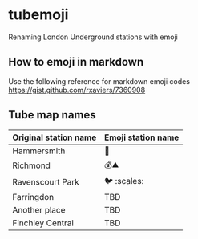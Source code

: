 # tubemoji
Renaming London Underground stations with emoji

## How to emoji in markdown
Use the following reference for markdown emoji codes
https://gist.github.com/rxaviers/7360908

## Tube map names
| Original station name | Emoji station name        |
| --------------------- | ------------------------- |
| Hammersmith           | :hammer:                  |
| Richmond              | :moneybag::mountain:      |
| Ravenscourt Park      | :bird: :scales:           |
| Farringdon            |  TBD                        |
| Another place            |    TBD                      |
| Finchley Central      |      TBD                    |
